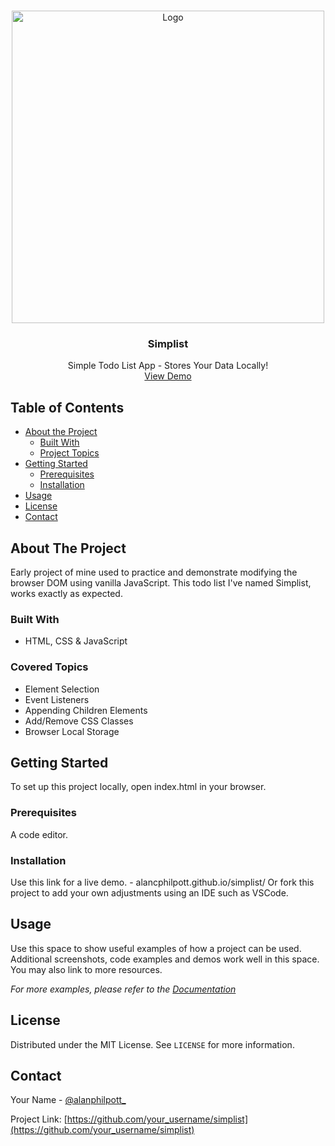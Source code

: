 <!-- PROJECT LOGO -->
<br />
<p align="center">
  <a href="https://github.com/alancphilpott/simplist">
    <img src="https://i.imgur.com/FFh1DEV.png" alt="Logo" width="500" height="500">
  </a>

  <h3 align="center">Simplist</h3>

  <p align="center">
    Simple Todo List App - Stores Your Data Locally!
    <br />
    <a href="https://alancphilpott.github.io/simplist/">View Demo</a>
  </p>
</p>

<!-- TABLE OF CONTENTS -->

## Table of Contents

-   [About the Project](#about-the-project)
    -   [Built With](#built-with)
    -   [Project Topics](#covered-topics)
-   [Getting Started](#getting-started)
    -   [Prerequisites](#prerequisites)
    -   [Installation](#installation)
-   [Usage](#usage)
-   [License](#license)
-   [Contact](#contact)

<!-- ABOUT THE PROJECT -->

## About The Project

Early project of mine used to practice and demonstrate modifying the browser DOM using vanilla JavaScript. This todo list I've named Simplist, works exactly as expected.

### Built With

-   HTML, CSS & JavaScript

### Covered Topics

-   Element Selection
-   Event Listeners
-   Appending Children Elements
-   Add/Remove CSS Classes
-   Browser Local Storage

<!-- GETTING STARTED -->

## Getting Started

To set up this project locally, open index.html in your browser.

### Prerequisites

A code editor.

### Installation

Use this link for a live demo. - alancphilpott.github.io/simplist/
Or fork this project to add your own adjustments using an IDE such as VSCode.

<!-- USAGE EXAMPLES -->

## Usage

Use this space to show useful examples of how a project can be used. Additional screenshots, code examples and demos work well in this space. You may also link to more resources.

_For more examples, please refer to the [Documentation](https://example.com)_

<!-- LICENSE -->

## License

Distributed under the MIT License. See `LICENSE` for more information.

<!-- CONTACT -->

## Contact

Your Name - [@alanphilpott\_](https://twitter.com/alanphilpott_)

Project Link: [https://github.com/your_username/simplist](https://github.com/your_username/simplist)
